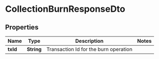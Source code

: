 

# CollectionBurnResponseDto


## Properties

| Name | Type | Description | Notes |
|------------ | ------------- | ------------- | -------------|
|**txId** | **String** | Transaction Id for the burn operation |  |



